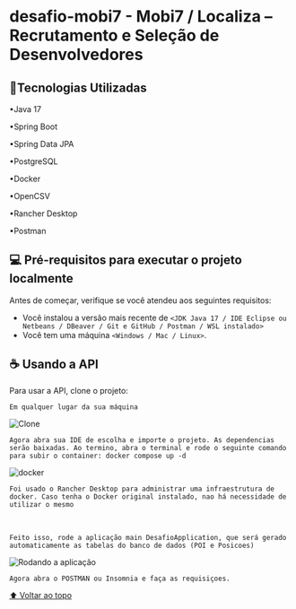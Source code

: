 # desafio-mobi7 - Mobi7 / Localiza – Recrutamento e Seleção de Desenvolvedores

## 🚀Tecnologias Utilizadas
<p>•Java 17</p>
<p>•Spring Boot</p>
<p>•Spring Data JPA</p>
<p>•PostgreSQL</p>
<p>•Docker</p>
<p>•OpenCSV</p>
<p>•Rancher Desktop</p>
<p>•Postman</p>

## 💻 Pré-requisitos para executar o projeto localmente

Antes de começar, verifique se você atendeu aos seguintes requisitos:
<!---Estes são apenas requisitos de exemplo. Adicionar, duplicar ou remover conforme necessário--->
* Você instalou a versão mais recente de `<JDK Java 17 / IDE Eclipse ou Netbeans / DBeaver / Git e GitHub / Postman / WSL instalado>`
* Você tem uma máquina `<Windows / Mac / Linux>`.

## ☕ Usando a API

Para usar a API, clone o projeto:

```
Em qualquer lugar da sua máquina
```
<img src="https://imgur.com/hLymkll" alt="Clone">


```
Agora abra sua IDE de escolha e importe o projeto. As dependencias serão baixadas. Ao termino, abra o terminal e rode o seguinte comando para subir o container: docker compose up -d
```

<img src="https://imgur.com/kAj1H3R" alt="docker">

```
Foi usado o Rancher Desktop para administrar uma infraestrutura de docker. Caso tenha o Docker original instalado, nao há necessidade de utilizar o mesmo
```
<br>

```
Feito isso, rode a aplicação main DesafioApplication, que será gerado automaticamente as tabelas do banco de dados (POI e Posicoes)
```
<img src="https://i.imgur.com/cA1LDBm.png" alt="Rodando a aplicação">

```
Agora abra o POSTMAN ou Insomnia e faça as requisiçoes.
```

[⬆ Voltar ao topo](#nome-do-projeto)<br>
